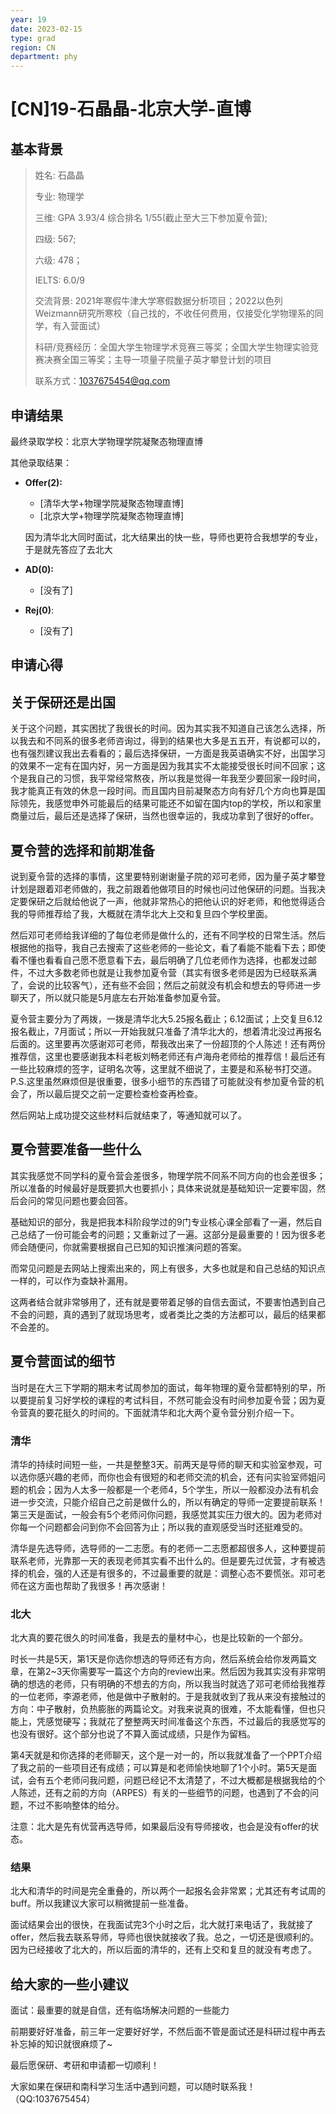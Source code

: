 ```yaml
---
year: 19
date: 2023-02-15
type: grad
region: CN
department: phy
---
```


# \[CN\]19-石晶晶-北京大学-直博

## 基本背景

> 姓名: 石晶晶
>
> 专业: 物理学
>
> 三维: GPA 3.93/4 综合排名 1/55(截止至大三下参加夏令营);
>
> 四级: 567;
>
> 六级: 478；
>
> IELTS: 6.0/9
>
> 交流背景: 2021年寒假牛津大学寒假数据分析项目；2022以色列Weizmann研究所寒校（自己找的，不收任何费用，仅接受化学物理系的同学，有入营面试）
>
> 科研/竞赛经历：全国大学生物理学术竞赛三等奖；全国大学生物理实验竞赛决赛全国三等奖；主导一项量子院量子英才攀登计划的项目
>
> 联系方式：1037675454@qq.com

## 申请结果

最终录取学校：北京大学物理学院凝聚态物理直博

其他录取结果：

- **Offer\(2\):**

  - \[清华大学+物理学院凝聚态物理直博\]
  - \[北京大学+物理学院凝聚态物理直博\]

  因为清华北大同时面试，北大结果出的快一些，导师也更符合我想学的专业，于是就先答应了去北大

- **AD\(0\):**
  - \[没有了]
- **Rej\(0\)**:
  - \[没有了]

## 申请心得

## 关于保研还是出国

关于这个问题，其实困扰了我很长的时间。因为其实我不知道自己该怎么选择，所以我去和不同系的很多老师咨询过，得到的结果也大多是五五开，有说都可以的，也有强烈建议我出去看看的；最后选择保研，一方面是我英语确实不好，出国学习的效果不一定有在国内好，另一方面是因为我其实不太能接受很长时间不回家；这个是我自己的习惯，我平常经常熬夜，所以我是觉得一年我至少要回家一段时间，我才能真正有效的休息一段时间。而且国内目前凝聚态方向有好几个方向也算是国际领先，我感觉申外可能最后的结果可能还不如留在国内top的学校，所以和家里商量过后，最后还是选择了保研，当然也很幸运的，我成功拿到了很好的offer。

## 夏令营的选择和前期准备

说到夏令营的选择的事情，这里要特别谢谢量子院的邓可老师，因为量子英才攀登计划是跟着邓老师做的，我之前跟着他做项目的时候也问过他保研的问题。当我决定要保研之后就给他说了一声，他就非常热心的把他认识的好老师，和他觉得适合我的导师推荐给了我，大概就在清华北大上交和复旦四个学校里面。

然后邓可老师给我详细的了每位老师是做什么的，还有不同学校的日常生活。然后根据他的指导，我自己去搜索了这些老师的一些论文，看了看能不能看下去；即使看不懂也看看自己愿不愿意看下去，最后明确了几位老师作为选择，也都发过邮件，不过大多数老师也就是让我参加夏令营（其实有很多老师是因为已经联系满了，会说的比较客气），还有些不会回；然后之前就没有机会和想去的导师进一步聊天了，所以就只能是5月底左右开始准备参加夏令营。

夏令营主要分为了两拨，一拨是清华北大5.25报名截止；6.12面试；上交复旦6.12报名截止，7月面试；所以一开始我就只准备了清华北大的，想着清北没过再报名后面的。这里要再次感谢邓可老师，帮我改出来了一份超顶的个人陈述！还有两份推荐信，这里也要感谢我本科老板刘畅老师还有卢海舟老师给的推荐信！最后还有一些比较麻烦的签字，证明名次等，这里就不细说了，主要是和系秘书打交道。P.S.这里虽然麻烦但是很重要，很多小细节的东西错了可能就没有参加夏令营的机会了，所以最后提交之前一定要检查检查再检查。

然后网站上成功提交这些材料后就结束了，等通知就可以了。

## 夏令营要准备一些什么

其实我感觉不同学科的夏令营会差很多，物理学院不同系不同方向的也会差很多；所以准备的时候最好是既要抓大也要抓小；具体来说就是基础知识一定要牢固，然后会问的常见问题也要会回答。

基础知识的部分，我是把我本科阶段学过的9门专业核心课全部看了一遍，然后自己总结了一份可能会考的问题；又重新过了一遍。这部分是最重要的！因为很多老师会随便问，你就需要根据自己已知的知识推演问题的答案。

而常见问题是去网站上搜索出来的，网上有很多，大多也就是和自己总结的知识点一样的，可以作为查缺补漏用。

这两者结合就非常够用了，还有就是要带着足够的自信去面试，不要害怕遇到自己不会的问题，真的遇到了就现场思考，或者类比之类的方法都可以，最后的结果都不会差的。

## 夏令营面试的细节

当时是在大三下学期的期末考试周参加的面试，每年物理的夏令营都特别的早，所以要提前复习好学校的课程的考试科目，不然可能会没有时间参加夏令营；因为夏令营真的要花挺久的时间的。下面就清华和北大两个夏令营分别介绍一下。

### 清华

清华的持续时间短一些，一共是整整3天。前两天是导师的聊天和实验室参观，可以选你感兴趣的老师，而你也会有很短的和老师交流的机会，还有问实验室师姐问题的机会；因为人太多一般都是一个老师4，5个学生，所以一般都没办法有机会进一步交流，只能介绍自己之前是做什么的，所以有确定的导师一定要提前联系！第三天是面试，一般会有5个老师问你问题，我感觉其实压力很大的。因为老师对你每一个问题都会问到你不会回答为止；所以我的直观感受当时还挺难受的。

清华是先选导师，选导师的一二志愿。有的老师一二志愿都超很多人，这种要提前联系老师，光靠那一天的表现老师其实看不出什么的。但是要先过优营，才有被选择的机会，强的人还是有很多的，不过最重要的就是：调整心态不要慌张。邓可老师在这方面也帮助了我很多！再次感谢！

### 北大

北大真的要花很久的时间准备，我是去的量材中心，也是比较新的一个部分。

时长一共是5天，第1天是你选你想选的导师还有方向，然后系统会给你发两篇文章，在第2~3天你需要写一篇这个方向的review出来。然后因为我其实没有非常明确的想选的老师，只有明确的不想去的方向，所以我当时就选了邓可老师给我推荐的一位老师，李源老师，他是做中子散射的。于是我就收到了我从来没有接触过的方向：中子散射，负热膨胀的两篇论文。对我来说真的很难，不太能看懂，但也只能上，凭感觉硬写；我就花了整整两天时间准备这个东西，不过最后的我感觉写的也没有很好。这个部分也说了不算入面试成绩，只是作为留档。

第4天就是和你选择的老师聊天，这个是一对一的，所以我就准备了一个PPT介绍了我之前的一些项目还有成绩；可以算是和老师愉快地聊了1个小时。第5天是面试，会有五个老师问我问题，问题已经记不太清楚了，不过大概都是根据我给的个人陈述，还有之前的方向（ARPES）有关的一些细节的问题，也遇到了不会的问题，不过不影响整体的给分。

注意：北大是先有优营再选导师，如果最后没有导师接收，也会是没有offer的状态。

### 结果

北大和清华的时间是完全重叠的，所以两个一起报名会非常累；尤其还有考试周的buff。所以我建议大家可以稍微提前一些准备。

面试结果会出的很快，在我面试完3个小时之后，北大就打来电话了，我就接了offer，然后我去联系导师，导师也很快就接收了我。总之，一切还是很顺利的。因为已经接收了北大的，所以后面的清华的，还有上交和复旦的就没有考虑了。

## 给大家的一些小建议

面试：最重要的就是自信，还有临场解决问题的一些能力

前期要好好准备，前三年一定要好好学，不然后面不管是面试还是科研过程中再去补忘掉的知识就很麻烦了~

最后愿保研、考研和申请都一切顺利！

大家如果在保研和南科学习生活中遇到问题，可以随时联系我！（QQ:1037675454）
